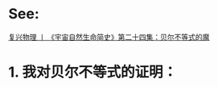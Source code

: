 # See:
[复兴物理 丨 《宇宙自然生命简史》第二十四集：贝尔不等式的魔](https://www.youtube.com/watch?v=HP9JeeHbZgY)

# 1. 我对贝尔不等式的证明：
